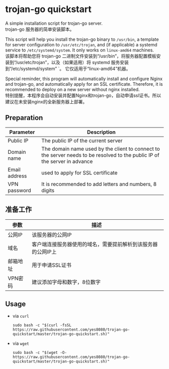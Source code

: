 # trojan-go quickstart

A simple installation script for trojan-go server.  
trojan-go 服务器的简单安装脚本。

This script will help you install the trojan-go binary to `/usr/bin`, a template for server configuration to `/usr/etc/trojan`, and (if applicable) a systemd service to `/etc/systemd/system`. It only works on `linux-amd64` machines.  
该脚本将帮助您将 trojan-go 二进制文件安装到“/usr/bin”，将服务器配置模板安装到“/usr/etc/trojan”，以及（如果适用）将 systemd 服务安装到“/etc/systemd/system” `。 它仅适用于“linux-amd64”机器。

Special reminder, this program will automatically install and configure Nginx and trojan-go, and automatically apply for an SSL certificate. Therefore, it is recommended to deploy on a new server without nginx installed.  
特别提醒，本程序会自动安装并配置Nginx和trojan-go，自动申请ssl证书。所以建议在未安装nginx的全新服务器上部署。

## Preparation
| Parameter | Description |
| --- | --- |
| Public IP | The public IP of the current server |
| Domain name | The domain name used by the client to connect to the server needs to be resolved to the public IP of the server in advance |
| Email address | used to apply for SSL certificate |
| VPN password | It is recommended to add letters and numbers, 8 digits |

## 准备工作
| 参数 | 描述 |
| --- | --- |
| 公网IP | 该服务器的公网IP |
| 域名 | 客户端连接服务器使用的域名，需要提前解析到该服务器的公网IP上 |
| 邮箱地址 | 用于申请SSL证书 |
| VPN密码 | 建议添加字母和数字，8位数字 |

## Usage 

- via `curl`
    ```
    sudo bash -c "$(curl -fsSL https://raw.githubusercontent.com/yes8080/trojan-go-quickstart/master/trojan-go-quickstart.sh)"
    ```
- via `wget`
    ```
    sudo bash -c "$(wget -O- https://raw.githubusercontent.com/yes8080/trojan-go-quickstart/master/trojan-go-quickstart.sh)"
    ```
